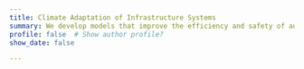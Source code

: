 ```yaml
---
title: Climate Adaptation of Infrastructure Systems
summary: We develop models that improve the efficiency and safety of autonomous transport systems.
profile: false  # Show author profile?
show_date: false

---
```

